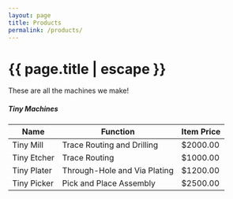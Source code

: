 ```yaml
---
layout: page
title: Products
permalink: /products/
---
```


<h1 class="page-title">{{ page.title | escape }}</h1>

<div class="blurb">
	<p>These are all the machines we make!  </p>
</div><!-- /.blurb -->

<div class="divider"></div>
<div class="section">
    <h5>Tiny Machines</h5> 
    <div class="row">
          <div class="col s12">
            <table class="highlight">
              <thead>
                <tr>
                    <th>Name</th>
                    <th>Function</th>
                    <th>Item Price</th>
                </tr>
              </thead>
              <tbody>
                <tr>
                  <td>Tiny Mill</td>
                  <td>Trace Routing and Drilling</td>
                  <td>$2000.00</td>
                </tr>
                <tr>
                  <td>Tiny Etcher</td>
                  <td>Trace Routing</td>
                  <td>$1000.00</td>
                </tr>
                <tr>
                  <td>Tiny Plater</td>
                  <td>Through-Hole and Via Plating</td>
                  <td>$1200.00</td>
                </tr>
                <tr>
                  <td>Tiny Picker</td>
                  <td>Pick and Place Assembly</td>
                  <td>$2500.00</td>
                </tr>
              </tbody>
            </table>
          </div>
    </div>
</div>
